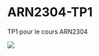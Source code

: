 # ARN2304-TP1
 TP1 pour le cours ARN2304

[![](http://img.youtube.com/vi/fyMMobYVQ3I/0.jpg)](http://www.youtube.com/watch?v=fyMMobYVQ3I "Video")